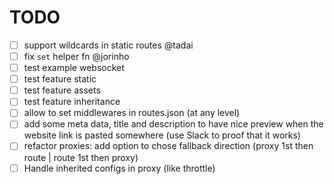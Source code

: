 # TODO

- [ ] support wildcards in static routes @tadai
- [ ] fix `set` helper fn @jorinho
- [ ] test example websocket
- [ ] test feature static
- [ ] test feature assets
- [ ] test feature inheritance
- [ ] allow to set middlewares in routes.json (at any level)
- [ ] add some meta data, title and description to have nice preview when the website link is pasted somewhere (use Slack to proof that it works)
- [ ] refactor proxies: add option to chose fallback direction (proxy 1st then route | route 1st then proxy)
- [ ] Handle inherited configs in proxy (like throttle)
